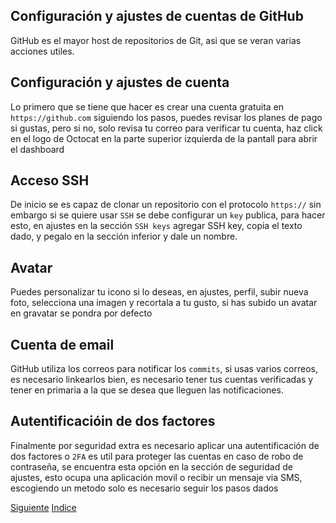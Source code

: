 ## Configuración y ajustes de cuentas de GitHub

GitHub es el mayor host de repositorios de Git, asi que se veran varias acciones utiles.

## Configuración y ajustes de cuenta
Lo primero que se tiene que hacer es crear una cuenta gratuita en `https://github.com` siguiendo los pasos, puedes revisar los planes de pago si gustas, pero si no, solo revisa tu correo para verificar tu cuenta, haz click en el logo de Octocat en la parte superior izquierda de la pantall para abrir el dashboard

## Acceso SSH
De inicio se es capaz de clonar un repositorio con el protocolo `https://` sin embargo si se quiere usar `SSH` se debe configurar un `key` publica, para hacer esto, en ajustes en la sección `SSH keys` agregar SSH key, copia el texto dado, y pegalo en la sección inferior y dale un nombre.

## Avatar
Puedes personalizar tu icono si lo deseas, en ajustes, perfil, subir nueva foto, selecciona una imagen y recortala a tu gusto, si has subido un avatar en gravatar se pondra por defecto

## Cuenta de email
GitHub utiliza los correos para notificar los `commits`, si usas varios correos, es necesario linkearlos bien, es necesario tener tus cuentas verificadas y tener en primaria a la que se desea que lleguen las notificaciones.

## Autentificacióin de dos factores 
Finalmente por seguridad extra es necesario aplicar una autentificación de dos factores o `2FA` es util para proteger las cuentas en caso de robo de contraseña, se encuentra esta opción en la sección de seguridad  de ajustes, esto ocupa una aplicación movil o recibir un mensaje via SMS, escogiendo un metodo solo es necesario seguir los pasos dados

[Siguiente](Ch6/Ch6.2.md)
[Indice](Ch6/Indice.md)